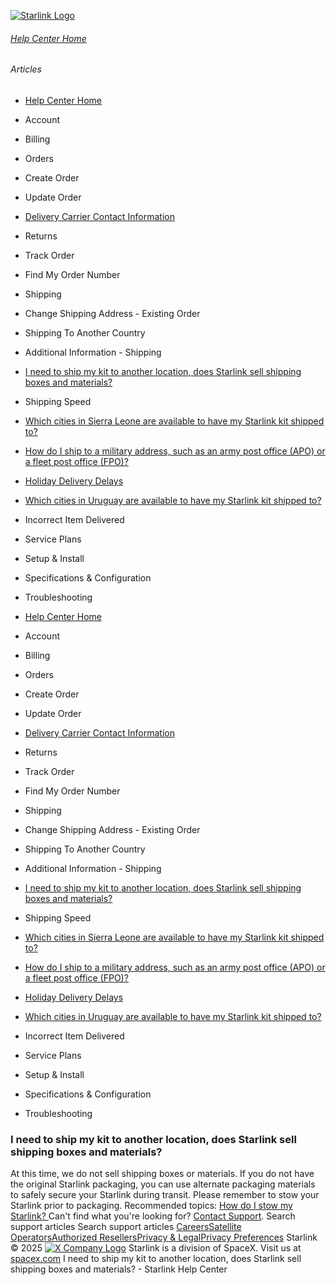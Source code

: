 [![Starlink Logo](https://www.starlink.com/_next/image?url=%2Fassets%2Fimages%2Flogo%2Flogo_white.png&w=3840&q=75)](https://www.starlink.com/support/article/<https:/www.starlink.com/>)
###### [Help Center Home](https://www.starlink.com/support/article/</support>)
###### Articles
  * [Help Center Home](https://www.starlink.com/support/article/</support>)
  * Account
  * Billing
  * Orders
  * Create Order
  * Update Order
  * [Delivery Carrier Contact Information](https://www.starlink.com/support/article/</support/article/c954e904-6c7b-0171-e845-567390f8bfb1>)
  * Returns
  * Track Order
  * Find My Order Number
  * Shipping
  * Change Shipping Address - Existing Order
  * Shipping To Another Country
  * Additional Information - Shipping
  * [I need to ship my kit to another location, does Starlink sell shipping boxes and materials?](https://www.starlink.com/support/article/</support/article/9871d7de-6ad1-33c0-175e-02f48bbfb781>)
  * Shipping Speed
  * [Which cities in Sierra Leone are available to have my Starlink kit shipped to?](https://www.starlink.com/support/article/</support/article/35a4c5d0-87a6-cd82-6a8d-7dc27e569d1e>)
  * [How do I ship to a military address, such as an army post office (APO) or a fleet post office (FPO)?](https://www.starlink.com/support/article/</support/article/083a9485-2672-f091-933e-ed83108d3fe2>)
  * [Holiday Delivery Delays](https://www.starlink.com/support/article/</support/article/b22bba05-ae6c-2bb4-7ac0-0197c53cde80>)
  * [Which cities in Uruguay are available to have my Starlink kit shipped to?](https://www.starlink.com/support/article/</support/article/cc1a51f6-08f7-2e07-aee8-03cff67502f5>)
  * Incorrect Item Delivered
  * Service Plans
  * Setup & Install
  * Specifications & Configuration
  * Troubleshooting


  * [Help Center Home](https://www.starlink.com/support/article/</support>)
  * Account
  * Billing
  * Orders
  * Create Order
  * Update Order
  * [Delivery Carrier Contact Information](https://www.starlink.com/support/article/</support/article/c954e904-6c7b-0171-e845-567390f8bfb1>)
  * Returns
  * Track Order
  * Find My Order Number
  * Shipping
  * Change Shipping Address - Existing Order
  * Shipping To Another Country
  * Additional Information - Shipping
  * [I need to ship my kit to another location, does Starlink sell shipping boxes and materials?](https://www.starlink.com/support/article/</support/article/9871d7de-6ad1-33c0-175e-02f48bbfb781>)
  * Shipping Speed
  * [Which cities in Sierra Leone are available to have my Starlink kit shipped to?](https://www.starlink.com/support/article/</support/article/35a4c5d0-87a6-cd82-6a8d-7dc27e569d1e>)
  * [How do I ship to a military address, such as an army post office (APO) or a fleet post office (FPO)?](https://www.starlink.com/support/article/</support/article/083a9485-2672-f091-933e-ed83108d3fe2>)
  * [Holiday Delivery Delays](https://www.starlink.com/support/article/</support/article/b22bba05-ae6c-2bb4-7ac0-0197c53cde80>)
  * [Which cities in Uruguay are available to have my Starlink kit shipped to?](https://www.starlink.com/support/article/</support/article/cc1a51f6-08f7-2e07-aee8-03cff67502f5>)
  * Incorrect Item Delivered
  * Service Plans
  * Setup & Install
  * Specifications & Configuration
  * Troubleshooting


### I need to ship my kit to another location, does Starlink sell shipping boxes and materials?
At this time, we do not sell shipping boxes or materials. If you do not have the original Starlink packaging, you can use alternate packaging materials to safely secure your Starlink during transit. Please remember to stow your Starlink prior to packaging.
Recommended topics:
[How do I stow my Starlink? ](https://www.starlink.com/support/article/<https:/support.starlink.com/?topic=76c3666b-97ae-6ae3-e629-143910488d90>)
Can't find what you're looking for? [Contact Support](https://www.starlink.com/support/article/</support/tickets?sourceType=web_article_help_center&sourceValue=9871d7de-6ad1-33c0-175e-02f48bbfb781>).
Search support articles
Search support articles
[Careers](https://www.starlink.com/support/article/<https:/www.spacex.com/careers>)[Satellite Operators](https://www.starlink.com/support/article/<https:/starlink.com/satellite-operators>)[Authorized Resellers](https://www.starlink.com/support/article/<https:/starlink.com/resellers>)[Privacy & Legal](https://www.starlink.com/support/article/<https:/starlink.com/legal>)[Privacy Preferences](https://www.starlink.com/support/article/<>)
Starlink © 2025
[![X Company Logo](https://www.starlink.com/assets/images/icons/x-logo.svg)](https://www.starlink.com/support/article/<https:/twitter.com/Starlink>)
Starlink is a division of SpaceX. Visit us at [spacex.com](https://www.starlink.com/support/article/<https:/www.spacex.com/>)
I need to ship my kit to another location, does Starlink sell shipping boxes and materials? - Starlink Help Center
